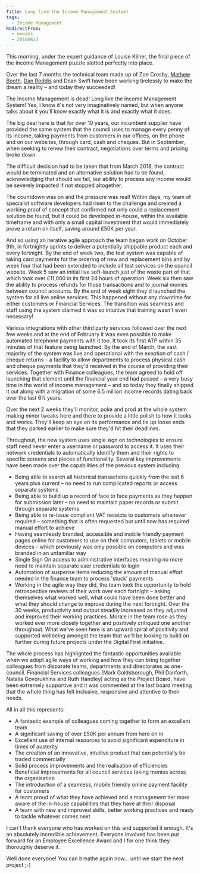 ```yaml
---
Title: Long live the Income Management System!
tags:
  - Income Management
RedirectFrom:
  - newims
  - 20180423
---
```

This morning, under the expert guidance of Louise Kilner, the final piece of the Income Management puzzle slotted perfectly into place.

Over the last 7 months the technical team made up of Zoe Crosby, [Mathew Booth](https://twitter.com/mpb87), [Dan Roddis](https://twitter.com/danroddis) and Dean Swift have been working tirelessly to make the dream a reality – and today they succeeded!

The Income Management is dead! Long live the Income Management System! Yes, I know it's not very imaginatively named, but when anyone talks about it you'll know exactly what it is and exactly what it does.

The big deal here is that for over 10 years, our incumbent supplier have provided the same system that the council uses to manage every penny of its income, taking payments from customers in our offices, on the phone and on our websites, through card, cash and cheques. But in September, when seeking to renew their contract, negotiations over terms and pricing broke down.

The difficult decision had to be taken that from March 2018, the contract would be terminated and an alternative solution had to be found, acknowledging that should we fail, our ability to process any income would be severely impacted if not stopped altogether. 

The countdown was on and the pressure was real! Within days, my team of specialist software developers had risen to the challenge and created a working proof of concept that confirmed not only could a replacement solution be found, but it could be developed in-house, within the available timeframe and with only a small capital investment that would immediately prove a return on itself, saving around £50K per year.

And so using an iterative agile approach the team began work on October 9th, in fortnightly sprints to deliver a potentially shippable product each and every fortnight. By the end of week two, the test system was capable of taking card payments for the ordering of new and replacement bins and by week four that had been extended to include all test services on the council website. Week 5 saw an initial live soft-launch just of the waste part of that which took over £11,000 in its first 24 hours of operation. Week six then saw the ability to process refunds for those transactions and to journal monies between council accounts. By the end of week eight they'd launched the system for all live online services. This happened without any downtime for either customers or Financial Services. The transition was seamless and staff using the system claimed it was so intuitive that training wasn't even necessary!

Various integrations with other third party services followed over the next few weeks and at the end of February it was even possible to make automated telephone payments with it too. It took its first ATP within 35 minutes of that feature being launched. By the end of March, the vast majority of the system was live and operational with the exeption of cash / cheque returns – a facility to allow departments to process physical cash and cheque payments that they'd received in the course of providing their services. Together with Finance colleagues, the team agreed to hold off launching that element until the financial year end had passed – a very busy time in the world of income management – and so today they finally shipped it out along with a migration of some 6.5 million income records dating back over the last 6½ years.

Over the next 2 weeks they'll monitor, poke and prod at the whole system making minor tweaks here and there to provide a little polish to how it looks and works. They'll keep an eye on its performance and tie up loose ends that they parked earlier to make sure they'd hit their deadlines.

Throughout, the new system uses single sign on technologies to ensure staff need never enter a username or password to access it. It uses their network credentials to automatically identify them and their rights to specific screens and pieces of functionality. Several key improvements have been made over the capabilities of the previous system including:

* Being able to search all historical transactions quickly from the last 6 years plus current – no need to run complicated reports or access separate systems
* Being able to build up a record of face to face payments as they happen for submission later – no need to maintain paper records or submit through separate systems
* Being able to re-issue compliant VAT receipts to customers whenever required – something that is often requested but until now has required manual effort to achieve
* Having seamlessly branded, accessible and mobile friendly payment pages online for customers to use on their computers, tablets or mobile devices – which previously was only possible on computers and was branded in an unfamiliar way
* Single Sign On access to administrative interfaces meaning no more need to maintain separate user credentials to login
* Automation of suspense items reducing the amount of manual effort needed in the finance team to process 'stuck' payments
* Working in the agile way they did, the team took the opportunity to hold retrospective reviews of their work over each fortnight – asking themselves what worked well, what could have been done better and what they should change to improve during the next fortnight. Over the 30 weeks, productivity and output steadily increased as they adjusted and improved their working practices. Morale in the team rose as they worked ever more closely together and positively critiqued one another throughout. What we've seen here is an upward spiral of positivity and supported wellbeing amongst the team that we'll be looking to build on further during future projects under the Digital First initiative.

The whole process has highlighted the fantastic opportunities available when we adopt agile ways of working and how they can bring together colleagues from disparate teams, departments and directorates as one-council. Financial Services colleagues (Mark Goldsborough, Phil Danforth, Natalia Govorukhina and Ruth Handley) acting as the Project Board, have been extremely supportive and it was commented at the last board meeting that the whole thing has felt inclusive, responsive and attentive to their needs.

All in all this represents:

* A fantastic example of colleagues coming together to form an excellent team
* A significant saving of over £50K per annum from here on in
* Excellent use of internal resources to avoid significant expenditure in times of austerity
* The creation of an innovative, intuitive product that can potentially be traded commercially
* Solid process improvements and the realisation of efficiencies
* Beneficial improvements for all council services taking monies across the organisation
* The introduction of a seamless, mobile friendly online payment facility for customers
* A team proud of what they have achieved and a management tier more aware of the in-house capabilities that they have at their disposal
* A team with new and improved skills, better working practices and ready to tackle whatever comes next

I can't thank everyone who has worked on this and supported it enough. It's an absolutely incredible achievement. Everyone involved has been put forward for an Employee Excellence Award and I for one think they thoroughly deserve it.

Well done everyone! You can breathe again now… until we start the next project ;-)